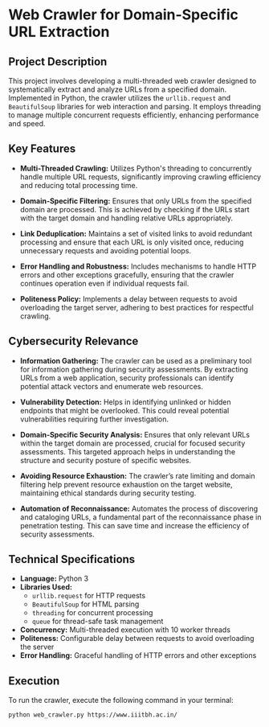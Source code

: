 # Web Crawler for Domain-Specific URL Extraction

## Project Description

This project involves developing a multi-threaded web crawler designed to systematically extract and analyze URLs from a specified domain. Implemented in Python, the crawler utilizes the `urllib.request` and `BeautifulSoup` libraries for web interaction and parsing. It employs threading to manage multiple concurrent requests efficiently, enhancing performance and speed.

## Key Features

- **Multi-Threaded Crawling:**
  Utilizes Python's threading to concurrently handle multiple URL requests, significantly improving crawling efficiency and reducing total processing time.

- **Domain-Specific Filtering:**
  Ensures that only URLs from the specified domain are processed. This is achieved by checking if the URLs start with the target domain and handling relative URLs appropriately.

- **Link Deduplication:**
  Maintains a set of visited links to avoid redundant processing and ensure that each URL is only visited once, reducing unnecessary requests and avoiding potential loops.

- **Error Handling and Robustness:**
  Includes mechanisms to handle HTTP errors and other exceptions gracefully, ensuring that the crawler continues operation even if individual requests fail.

- **Politeness Policy:**
  Implements a delay between requests to avoid overloading the target server, adhering to best practices for respectful crawling.

## Cybersecurity Relevance

- **Information Gathering:**
  The crawler can be used as a preliminary tool for information gathering during security assessments. By extracting URLs from a web application, security professionals can identify potential attack vectors and enumerate web resources.

- **Vulnerability Detection:**
  Helps in identifying unlinked or hidden endpoints that might be overlooked. This could reveal potential vulnerabilities requiring further investigation.

- **Domain-Specific Security Analysis:**
  Ensures that only relevant URLs within the target domain are processed, crucial for focused security assessments. This targeted approach helps in understanding the structure and security posture of specific websites.

- **Avoiding Resource Exhaustion:**
  The crawler’s rate limiting and domain filtering help prevent resource exhaustion on the target website, maintaining ethical standards during security testing.

- **Automation of Reconnaissance:**
  Automates the process of discovering and cataloging URLs, a fundamental part of the reconnaissance phase in penetration testing. This can save time and increase the efficiency of security assessments.

## Technical Specifications

- **Language:** Python 3
- **Libraries Used:**
  - `urllib.request` for HTTP requests
  - `BeautifulSoup` for HTML parsing
  - `threading` for concurrent processing
  - `queue` for thread-safe task management
- **Concurrency:** Multi-threaded execution with 10 worker threads
- **Politeness:** Configurable delay between requests to avoid overloading the server
- **Error Handling:** Graceful handling of HTTP errors and other exceptions

## Execution

To run the crawler, execute the following command in your terminal:

```bash
python web_crawler.py https://www.iiitbh.ac.in/
